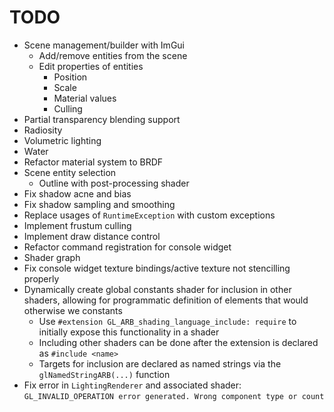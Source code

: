 # TODO

* Scene management/builder with ImGui
  * Add/remove entities from the scene
  * Edit properties of entities
    * Position
    * Scale
    * Material values
    * Culling
* Partial transparency blending support
* Radiosity
* Volumetric lighting
* Water
* Refactor material system to BRDF
* Scene entity selection
  * Outline with post-processing shader
* Fix shadow acne and bias
* Fix shadow sampling and smoothing
* Replace usages of `RuntimeException` with custom exceptions
* Implement frustum culling
* Implement draw distance control
* Refactor command registration for console widget
* Shader graph
* Fix console widget texture bindings/active texture not stencilling properly
* Dynamically create global constants shader for inclusion in other shaders, allowing for programmatic definition of elements that would otherwise we constants
  * Use `#extension GL_ARB_shading_language_include: require` to initially expose this functionality in a shader
  * Including other shaders can be done after the extension is declared as `#include <name>`
  * Targets for inclusion are declared as named strings via the `glNamedStringARB(...)` function
* Fix error in `LightingRenderer` and associated shader: `GL_INVALID_OPERATION error generated. Wrong component type or count`